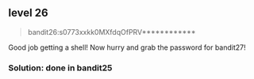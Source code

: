 ## level 26

>bandit26:s0773xxkk0MXfdqOfPRV************

Good job getting a shell! Now hurry and grab the password for bandit27!

### Solution: done in bandit25